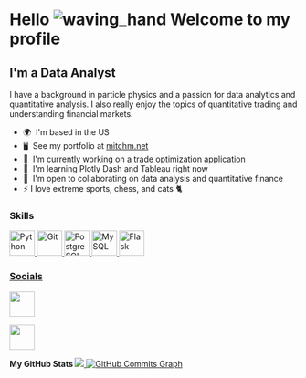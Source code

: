 # Hello ![waving_hand](https://user-images.githubusercontent.com/18350557/176309783-0785949b-9127-417c-8b55-ab5a4333674e.gif) Welcome to my profile

## I'm a Data Analyst

I have a background in particle physics and a passion for data analytics and quantitative analysis. I also really enjoy the topics of quantitative trading and understanding financial markets.  

* 🌍  I'm based in the US 
* 🖥️  See my portfolio at [mitchm.net](https://mitchm.net) 
* 🚀  I'm currently working on [a trade optimization application](https://backtest.fi) 
* 🧠  I'm learning Plotly Dash and Tableau right now 
* 🤝  I'm open to collaborating on data analysis and quantitative finance 
* ⚡  I love extreme sports, chess, and cats 🐈

### Skills 

<p align="left"> 
<a href="https://www.python.org/" target="_blank" rel="noreferrer"> 
<img src="https://raw.githubusercontent.com/danielcranney/readme-generator/main/public/icons/skills/python-colored.svg" width="44" height="44" alt="Python">
</a> 

<a href="https://git-scm.com/" target="_blank" rel="noreferrer">
<img src="https://raw.githubusercontent.com/danielcranney/readme-generator/main/public/icons/skills/git-colored.svg" width="44" height="44" alt="Git">
</a>

<a href="https://www.postgresql.org/" target="_blank" rel="noreferrer">
<img src="https://raw.githubusercontent.com/danielcranney/readme-generator/main/public/icons/skills/postgresql-colored.svg" width="44" height="44" alt="PostgreSQL">
</a> 
  
<a href="https://www.mysql.com/" target="_blank" rel="noreferrer">
<img src="https://raw.githubusercontent.com/danielcranney/readme-generator/main/public/icons/skills/mysql-colored.svg" width="44" height="44" alt="MySQL">
</a> 
  
<a href="https://flask.palletsprojects.com/en/2.0.x/" target="_blank" rel="noreferrer">
<img src="https://raw.githubusercontent.com/danielcranney/readme-generator/main/public/icons/skills/flask-colored.svg" width="44" height="44" alt="Flask"> 
</p>
  
### Socials

<p align="left"> 
<a href="https://www.linkedin.com/in/Mitchell-Medeiros" target="_blank" rel="noreferrer"> 
<img src="https://raw.githubusercontent.com/danielcranney/readme-generator/main/public/icons/socials/linkedin.svg" width="44" height="44"> 
</a>
  
<a href="https://www.github.com/MitchMedeiros" target="_blank" rel="noreferrer"><img src="https://raw.githubusercontent.com/danielcranney/readme-generator/main/public/icons/socials/github.svg" width="44" height="44"> 
</a> 
</p>

<b>
My GitHub Stats
  
</b>

<a href="http://www.github.com/MitchMedeiros">
<img src="https://github-readme-streak-stats.herokuapp.com/?user=MitchMedeiros&stroke=ffffff&background=181824&ring=ef4444&fire=ef4444&currStreakNum=ffffff&currStreakLabel=ef4444&sideNums=ffffff&sideLabels=ffffff&dates=ffffff&hide_border=true">
</a>
<a href="http://www.github.com/MitchMedeiros"><img src="https://github-readme-activity-graph.cyclic.app/graph?username=MitchMedeiros&bg_color=181824&color=ffffff&line=ef4444&point=ffffff&area_color=181824&area=true&hide_border=true&custom_title=GitHub%20Commits%20Graph" alt="GitHub Commits Graph" /></a>
